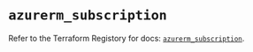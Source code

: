 # `azurerm_subscription`

Refer to the Terraform Registory for docs: [`azurerm_subscription`](https://registry.terraform.io/providers/hashicorp/azurerm/3.78.0/docs/resources/subscription).
